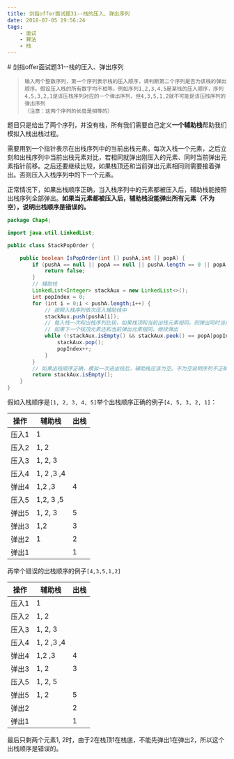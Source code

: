 ```yaml
---
title: 剑指offer面试题31--栈的压入、弹出序列
date: 2018-07-05 19:56:24
tags: 
    - 面试
    - 算法
    - 栈
---
```

<meta name="referrer" content="no-referrer" />
# 剑指offer面试题31--栈的压入、弹出序列

> ```
> 输入两个整数序列，第一个序列表示栈的压入顺序，请判断第二个序列是否为该栈的弹出顺序。假设压入栈的所有数字均不相等。例如序列1,2,3,4,5是某栈的压入顺序，序列4,5,3,2,1是该压栈序列对应的一个弹出序列，但4,3,5,1,2就不可能是该压栈序列的弹出序列
> （注意：这两个序列的长度是相等的）
> ```

题目只是给出了两个序列，并没有栈，所有我们需要自己定义**一个辅助栈**帮助我们模拟入栈出栈过程。

需要用到一个指针表示在出栈序列中的当前出栈元素。每次入栈一个元素，之后立刻和出栈序列中当前出栈元素对比，若相同就弹出刚压入的元素、同时当前弹出元素指针前移。之后还要继续比较，如果栈顶还和当前弹出元素相同则需要接着弹出。否则压入入栈序列中的下一个元素。

正常情况下，如果出栈顺序正确，当入栈序列中的元素都被压入后，辅助栈能按照出栈序列全部弹出。**如果当元素都被压入后，辅助栈没能弹出所有元素（不为空），说明出栈顺序是错误的。**

```java
package Chap4;

import java.util.LinkedList;

public class StackPopOrder {

    public boolean IsPopOrder(int [] pushA,int [] popA) {
        if (pushA == null || popA == null || pushA.length == 0 || popA.length == 0) {
            return false;
        }
        // 辅助栈
        LinkedList<Integer> stackAux = new LinkedList<>();
        int popIndex = 0;
        for (int i = 0;i < pushA.length;i++) {
            // 按照入栈序列依次压入辅助栈中
            stackAux.push(pushA[i]);
            // 每入栈一次和出栈序列比较，如果栈顶和当前出栈元素相同，则弹出同时当前弹出元素指针前移；
            // 如果下一个栈顶元素还和当前弹出元素相同，继续弹出
            while (!stackAux.isEmpty() && stackAux.peek() == popA[popIndex]) {
                stackAux.pop();
                popIndex++;
            }
        }
        // 如果出栈顺序正确，模拟一次进出栈后，辅助栈应该为空。不为空说明序列不正确
        return stackAux.isEmpty();
    }
}
```

假如入栈顺序是`[1, 2, 3, 4, 5]`举个出栈顺序正确的例子`[4, 5, 3, 2, 1]`：

| 操作   | 辅助栈        | 出栈   |
| ---- | ---------- | ---- |
| 压入1  | 1          |      |
| 压入2  | 1, 2       |      |
| 压入3  | 1, 2, 3    |      |
| 压入4  | 1, 2 ,3 ,4 |      |
| 弹出4  | 1,2 ,3     | 4    |
| 压入5  | 1,2, 3 ,5  |      |
| 弹出5  | 1, 2, 3    | 5    |
| 弹出3  | 1,2        | 3    |
| 弹出2  | 1          | 2    |
| 弹出1  |            | 1    |

再举个错误的出栈顺序的例子`[4,3,5,1,2]`

| 操作   | 辅助栈        | 出栈   |
| ---- | ---------- | ---- |
| 压入1  | 1          |      |
| 压入2  | 1, 2       |      |
| 压入3  | 1, 2, 3    |      |
| 压入4  | 1, 2 ,3 ,4 |      |
| 弹出4  | 1,2 ,3     | 4    |
| 弹出3  | 1, 2       | 3    |
| 压入5  | 1, 2, 5    |      |
| 弹出5  | 1, 2       | 5    |
| 弹出2  |            | 2    |
| 弹出1  |            | 1    |

最后只剩两个元素1, 2时，由于2在栈顶1在栈底，不能先弹出1在弹出2，所以这个出栈顺序是错误的。

